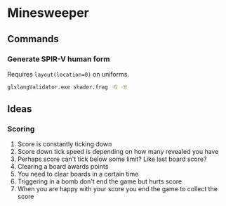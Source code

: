 # Minesweeper

## Commands

### Generate SPIR-V human form

Requires `layout(location=0)` on uniforms.

```bash
glslangValidator.exe shader.frag -G -H
```


## Ideas

### Scoring

1. Score is constantly ticking down
2. Score down tick speed is depending on how many revealed you have
3. Perhaps score can't tick below some limit? Like last board score?
3. Clearing a board awards points
4. You need to clear boards in a certain time
5. Triggering in a bomb don't end the game but hurts score
6. When you are happy with your score you end the game to collect the score
